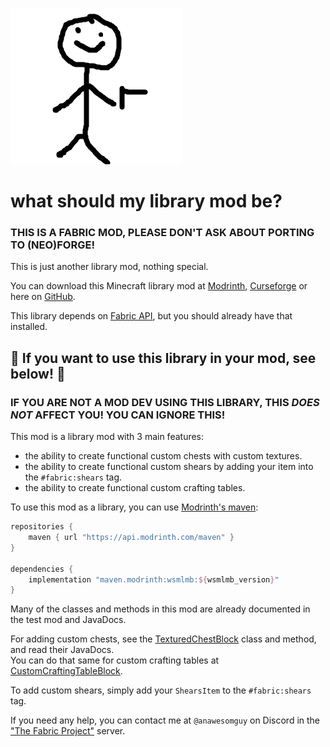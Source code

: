 ![stickman v2.png](src/main/resources/assets/wsmlmb/icon.png)
# what should my library mod be?

### THIS IS A FABRIC MOD, PLEASE DON'T ASK ABOUT PORTING TO (NEO)FORGE!

This is just another library mod, nothing special.

You can download this Minecraft library mod at [Modrinth](https://modrinth.com/mod/wsmlmb), [Curseforge](https://curseforge.com/minecraft/mc-mods/wsmlmb) or here on [GitHub](https://github.com/AnAwesomGuy/wsmlmb).

This library depends on [Fabric API](https://modrinth.com/mod/fabric-api), but you should already have that installed.

## 🔽 If you want to use this library in your mod, see below! 🔽
### IF YOU ARE NOT A MOD DEV USING THIS LIBRARY, THIS ***DOES NOT*** AFFECT YOU! YOU CAN IGNORE THIS!

This mod is a library mod with 3 main features:

 - the ability to create functional custom chests with custom textures.
 - the ability to create functional custom shears by adding your item into the `#fabric:shears` tag.
 - the ability to create functional custom crafting tables.

To use this mod as a library, you can use [Modrinth's maven](https://docs.modrinth.com/maven):
```groovy
repositories {
    maven { url "https://api.modrinth.com/maven" }
}

dependencies {
    implementation "maven.modrinth:wsmlmb:${wsmlmb_version}"
}
```

Many of the classes and methods in this mod are already documented in the test mod and JavaDocs.

For adding custom chests, see the [TexturedChestBlock](src/main/java/net/anawesomguy/wsmlmb/block/chest/TexturedChestBlock.java) class and method, and read their JavaDocs.<br>
You can do that same for custom crafting tables at [CustomCraftingTableBlock](src/main/java/net/anawesomguy/wsmlmb/block/CustomCraftingTableBlock.java).

To add custom shears, simply add your `ShearsItem` to the `#fabric:shears` tag.

If you need any help, you can contact me at `@anawesomguy` on Discord in the ["The Fabric Project"](https://discord.gg/v6v4pMv) server.